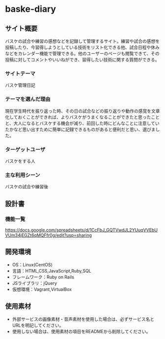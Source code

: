 # baske-diary

## サイト概要
バスケの試合や練習の感想などを記録して管理するサイト。練習や試合の感想を投稿したり、今習得しようとしている技術をリスト化できる他、試合日程や休みなどをカレンダー機能で管理できる。他のユーザーのページも閲覧できて、その投稿に対してコメントやいいねができ、習得したい技術に関する質問ができる。

### サイトテーマ
バスケ管理日記

### テーマを選んだ理由
現在学生時代を振り返った時、その日の試合などの振り返りや動作の感覚を文章化しておくことができれば、よりバスケがうまくなることができたと思ったことと、大人になるとバスケする機会が減り、前回した時にどんなことに注意していたかなど思い出すために簡単に記録できるものがあると便利だと思い、選びました。

### ターゲットユーザ
バスケをする人

### 主な利用シーン
バスケの試合や練習後

## 設計書

### 機能一覧
https://docs.google.com/spreadsheets/d/1CcFbJ_GQTVwdJL2YUuqVVEbUVUm34jEGZt6qMQFfr0g/edit?usp=sharing

## 開発環境
- OS：Linux(CentOS)
- 言語：HTML,CSS,JavaScript,Ruby,SQL
- フレームワーク：Ruby on Rails
- JSライブラリ：jQuery
- 仮想環境：Vagrant,VirtualBox

## 使用素材
- 外部サービスの画像素材・音声素材を使用した場合は、必ずサービス名とURLを明記してください。
- 使用しない場合は、使用素材の項目をREADMEから削除してください。

